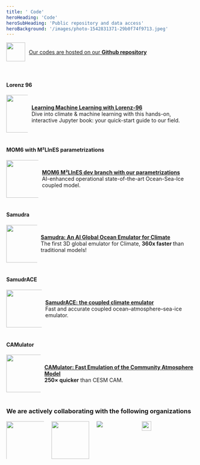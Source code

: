 ```yaml
---
title: ' Code'
heroHeading: 'Code'
heroSubHeading: 'Public repository and data access'
heroBackground: '/images/photo-1542831371-29b0f74f9713.jpeg'
---
```

 
<div style="display: flex; align-items: center;">
  <div style="width: 50px; height: 50px; overflow: hidden;  margin-right: 10px;">
   <a href="https://github.com/m2lines" target="_blank"><img src="/images/github-mark.png" style="width: 50px; height: 50px;">
  </div>
  <p>
     Our codes are hosted on our </strong> <a href="https://github.com/m2lines" target="_blank"><strong>Github repository</a><br>
  </p>
</div>

<br>
<br>

#### Lorenz 96
<div style="display: flex; align-items: center;">
  <div style="width: 100px; height: 100px; overflow: hidden;  margin-right: 10px;">
    <img src="/images/visualisation-L96.png" style="width: 100px; height: 100px;">
  </div>
   <p style="font-weight: normal;">
    <a href="https://m2lines.github.io/L96_demo/intro.html" target="_blank"><strong>Learning Machine Learning with Lorenz-96</strong></a><br>
    Dive into climate & machine learning with this hands-on, interactive Jupyter book: your quick-start guide to our field.
   </p>
</div>

<br>



#### MOM6 with M²LInES parametrizations 
<div style="display: flex; align-items: center;">
 <div style="width: 100px; height: 100px; overflow: hidden;  margin-right: 10px;">
    <img src="/images/newlogo.png" style="width: 100px; height: 100px;">
  </div>
  <p style="font-weight: normal;">
    <a href="https://github.com/m2lines/MOM6" target="_blank"><strong>MOM6 M²LInES dev branch with our parametrizations</strong></a><br>
    AI-enhanced operational state-of-the-art Ocean-Sea-Ice coupled model.
  </p>
</div>

<br>

#### Samudra 
<div style="display: flex; align-items: center;">
 <div style="width: 100px; height: 100px; overflow: hidden;  margin-right: 10px;">
    <img src="/images/publications/2501-Samudra.gif" style="width: 100px; height: auto;">
  </div>
 <p style="font-weight: normal;">
    <a href="https://github.com/m2lines/Samudra" target="_blank"><strong>Samudra: An AI Global Ocean Emulator for Climate</strong></a><br>
    The first 3D global emulator for Climate, <strong> 360x faster </strong> than traditional models! 
  </p>
</div>

<br>

#### SamudrACE 
<div style="display: flex; align-items: center;">
 <div style="width: 100px; height: 100px; overflow: hidden;  margin-right: 10px;">
    <img src="/images/SamudrACE.png" style="width: 100px; height: auto;">
  </div>
 <p style="font-weight: normal;">
    <a href="https://doi.org/10.48550/arXiv.2509.12490" target="_blank"><strong>SamudrACE: the coupled climate emulator</strong></a><br>
    Fast and accurate coupled ocean–atmosphere–sea-ice emulator.
  </p>
</div>

<br>

#### CAMulator
<div style="display: flex; align-items: center;">
  <div style="width: 100px; height: 100px; overflow: hidden;  margin-right: 10px;">
    <img src="/images/news/2504-Chapman.png" style="width: 100px; height: 100px;">
  </div>
  <p style="font-weight: normal;">
    <a href="https://github.com/NCAR/miles-credit/tree/CAMulator_V01.00" target="_blank"><strong>CAMulator: Fast Emulation of the Community Atmosphere Model</strong></a><br>
   <strong> 250× quicker</strong> than CESM CAM.
  </p>
</div>

<br>

### We are actively collaborating with the following organizations

<div style="display: flex; align-items: center;">
  <div style="width: 100px; height: 100px; overflow: hidden;  margin-right: 20px;">
    <a href="https://allenai.org/" target="_blank"><img src="/images/code/AI2-logo.png" style="width: 120%; height: auto;">
  </div>
   <div style="width: 100px; height: 100px; overflow: hidden;  margin-right: 20px;">
   <a href="https://www.openathena.ai/" target="_blank"><img src="/images/code/OpenAthena.svg" style="width: 100%; height: auto;">
  </div>
   <div style="width: 100px; height: 100px; overflow: hidden;  margin-right: 20px;">
   <a href="https://leap.columbia.edu/" target="_blank"><img src="/images/code/LEAP_logo.png" style="width: auto; height: auto;">
  </div>
  <div style="width: 100px; height: 100px; overflow: hidden;  margin-right: 20px;">
  <a href="https://iccs.cam.ac.uk/" target="_blank"><img src="/images/code/ICCS-logo.png" style="width: 50%; height: auto;">
  </div>
 </div>


<!--
- Code for Pyqg Parameterization benchmarks:
  * [Pyqg_parameterization_benchmarks](https://github.com/m2lines/pyqg_parameterization_benchmarks) (Ross et al. 2022)

- Code for subgrid ML parameterizations:
  * [Atmospheric Momentum Parametrization](https://doi.org/10.5281/zenodo.5083483) (Yuval and O'Gorman 2021): Neural Network Parameterization of subgrid momentum using SAM data
  * [Ocean Momentum Parameterization](https://doi.org/10.5281/zenodo.5076046) (Guillaumin and Zanna 2021): Convolutional Neural Network subgrid momentum using CM2.6 data

- Implementation of ML parameterizations & numerical solvers:
  * [Stochastic Deep Learning Parameterization](https://doi.org/10.5281/zenodo.4573448): Online implementation of Guillaumin & Zanna in an idealized barotropic model
  * [TorchQG](https://github.com/hrkz/torchqg): Differentiable quasi-geostrophic spectral solver in PyTorch with ML parameterizations
  * [Parameterizations in pyqg](https://github.com/pyqg/pyqg) : e.g., implementation of Zanna & Bolton 2020
  * [MOM6 Implementation of data-driven parameterization](https://github.com/Pperezhogin/MOM6/blob/Zanna-Bolton-2020/src/parameterizations/lateral/MOM_Zanna_Bolton.F90): e.g., Zanna & Bolton 2020.

- Software Package
  * [GCM-filter](https://github.com/ocean-eddy-cpt/gcm-filters) : software package filtering ocean model data, including in the presence of topography.

<div style="display: flex; align-items: center;">
  <div style="width: 100px; height: 100px; overflow: hidden;  margin-right: 10px;">
    <img src="/images/newlogo.png" style="width: 100px; height: 100px;">
  </div>
  <p>
    <img src="/images/newlogo.png" style="width: 1.5vw; height: 1.5hw; vertical-align: middle;" alt="DOI icon">
    <strong>Dhruv Balwada, Pavel Perezhogin, Alistair Adcroft, Laure Zanna</strong><br>
    <a href="https://doi.org/10.22541/essoar.174835313.30541637/v1" target="_blank"><strong>Design and implementation of a data-driven parameterization for mesoscale thickness fluxes</strong></a><br>
    <i>Essoar</i> <strong>DOI</strong>:10.22541/essoar.174835313.30541637/v1
  </p>
</div>

Upcoming codes will be linked to this repository as they become available.

#### Datasets

All of the datasets used in M²LInES publications will be made openly available. When possible, they will be hosted on [Pangeo](https://pangeo.io/) --> 
